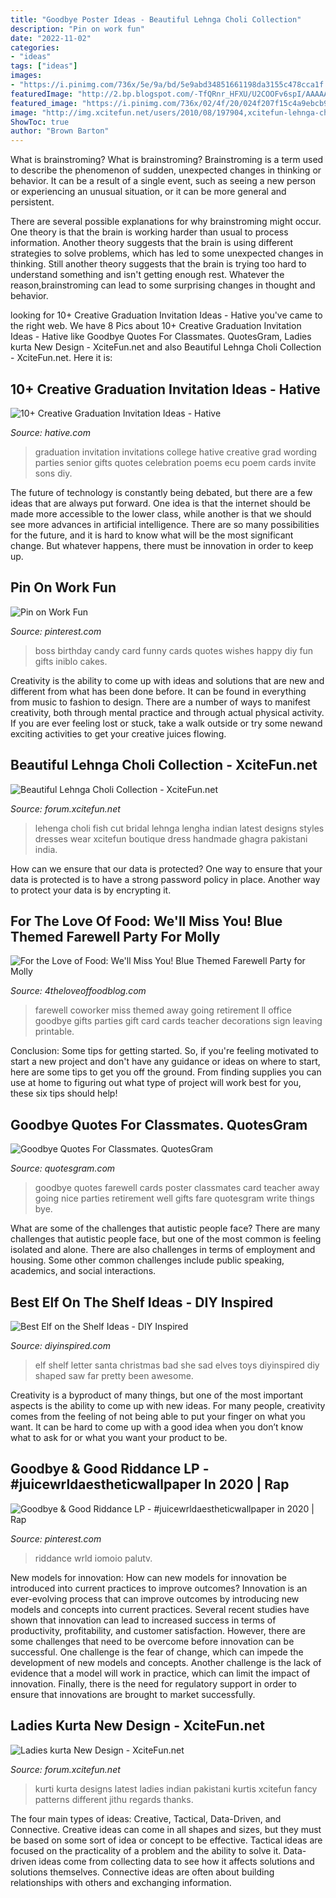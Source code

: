 ```yaml
---
title: "Goodbye Poster Ideas - Beautiful Lehnga Choli Collection"
description: "Pin on work fun"
date: "2022-11-02"
categories:
- "ideas"
tags: ["ideas"]
images:
- "https://i.pinimg.com/736x/5e/9a/bd/5e9abd34851661198da3155c478cca1f.jpg"
featuredImage: "http://2.bp.blogspot.com/-TfQRnr_HFXU/U2COOFv6spI/AAAAAAAARXE/ppWC4G_fp5g/s1600/IMG_8863.JPG"
featured_image: "https://i.pinimg.com/736x/02/4f/20/024f207f15c4a9ebcb9375b90e3457c7--boss-gifts-candy-cards.jpg"
image: "http://img.xcitefun.net/users/2010/08/197904,xcitefun-lehnga-choli-8.jpg"
ShowToc: true
author: "Brown Barton"
---
```



What is brainstroming?
What is brainstroming?
Brainstroming is a term used to describe the phenomenon of sudden, unexpected changes in thinking or behavior. It can be a result of a single event, such as seeing a new person or experiencing an unusual situation, or it can be more general and persistent.

There are several possible explanations for why brainstroming might occur. One theory is that the brain is working harder than usual to process information. Another theory suggests that the brain is using different strategies to solve problems, which has led to some unexpected changes in thinking. Still another theory suggests that the brain is trying too hard to understand something and isn't getting enough rest. Whatever the reason,brainstroming can lead to some surprising changes in thought and behavior.

	

		
looking for 10+ Creative Graduation Invitation Ideas - Hative you've came to the right web. We have 8 Pics about 10+ Creative Graduation Invitation Ideas - Hative like Goodbye Quotes For Classmates. QuotesGram, Ladies kurta New Design - XciteFun.net and also Beautiful Lehnga Choli Collection - XciteFun.net. Here it is:
		
    
## 10+ Creative Graduation Invitation Ideas - Hative

<img loading=lazy src="https://hative.com/wp-content/uploads/2014/05/graduation-invitation/12-graduation-invitation-for-girl.jpg" onerror="this.onerror=null;this.src='https://tse4.mm.bing.net/th?id=OIP.Srs4ualIip3XQhWph2FF2gHaKX&amp;pid=15.1';" alt="10+ Creative Graduation Invitation Ideas - Hative">

_Source: hative.com_

>graduation invitation invitations college hative creative grad wording parties senior gifts quotes celebration poems ecu poem cards invite sons diy. 

	

The future of technology is constantly being debated, but there are a few ideas that are always put forward. One idea is that the internet should be made more accessible to the lower class, while another is that we should see more advances in artificial intelligence. There are so many possibilities for the future, and it is hard to know what will be the most significant change. But whatever happens, there must be innovation in order to keep up.

    
## Pin On Work Fun

<img loading=lazy src="https://i.pinimg.com/736x/02/4f/20/024f207f15c4a9ebcb9375b90e3457c7--boss-gifts-candy-cards.jpg" onerror="this.onerror=null;this.src='https://tse4.mm.bing.net/th?id=OIP.IkrSr9tQjNNwrZRTE7Ub9AHaNK&amp;pid=15.1';" alt="Pin on Work Fun">

_Source: pinterest.com_

>boss birthday candy card funny cards quotes wishes happy diy fun gifts iniblo cakes. 

	

Creativity is the ability to come up with ideas and solutions that are new and different from what has been done before. It can be found in everything from music to fashion to design. There are a number of ways to manifest creativity, both through mental practice and through actual physical activity. If you are ever feeling lost or stuck, take a walk outside or try some newand exciting activities to get your creative juices flowing.

    
## Beautiful Lehnga Choli Collection - XciteFun.net

<img loading=lazy src="http://img.xcitefun.net/users/2010/08/197904,xcitefun-lehnga-choli-8.jpg" onerror="this.onerror=null;this.src='https://tse4.mm.bing.net/th?id=OIP.krqfxrvDY3kgoWBWoO0I9QHaKL&amp;pid=15.1';" alt="Beautiful Lehnga Choli Collection - XciteFun.net">

_Source: forum.xcitefun.net_

>lehenga choli fish cut bridal lehnga lengha indian latest designs styles dresses wear xcitefun boutique dress handmade ghagra pakistani india. 

	

How can we ensure that our data is protected?
One way to ensure that your data is protected is to have a strong password policy in place. Another way to protect your data is by encrypting it.

    
## For The Love Of Food: We&#039;ll Miss You! Blue Themed Farewell Party For Molly

<img loading=lazy src="http://2.bp.blogspot.com/-TfQRnr_HFXU/U2COOFv6spI/AAAAAAAARXE/ppWC4G_fp5g/s1600/IMG_8863.JPG" onerror="this.onerror=null;this.src='https://tse3.mm.bing.net/th?id=OIP.afepqei7VadAbEbo_8nSHAHaLH&amp;pid=15.1';" alt="For the Love of Food: We&#039;ll Miss You! Blue Themed Farewell Party for Molly">

_Source: 4theloveoffoodblog.com_

>farewell coworker miss themed away going retirement ll office goodbye gifts parties gift card cards teacher decorations sign leaving printable. 

	

Conclusion: Some tips for getting started.
So, if you're feeling motivated to start a new project and don't have any guidance or ideas on where to start, here are some tips to get you off the ground. From finding supplies you can use at home to figuring out what type of project will work best for you, these six tips should help!

    
## Goodbye Quotes For Classmates. QuotesGram

<img loading=lazy src="https://cdn.quotesgram.com/img/85/14/704644547-e429cde2895094d003036315f523fd35.jpg" onerror="this.onerror=null;this.src='https://tse2.mm.bing.net/th?id=OIP.qgWcgJynhnGd9_GunS-aPwHaJ3&amp;pid=15.1';" alt="Goodbye Quotes For Classmates. QuotesGram">

_Source: quotesgram.com_

>goodbye quotes farewell cards poster classmates card teacher away going nice parties retirement well gifts fare quotesgram write things bye. 

	

What are some of the challenges that autistic people face?
There are many challenges that autistic people face, but one of the most common is feeling isolated and alone. There are also challenges in terms of employment and housing. Some other common challenges include public speaking, academics, and social interactions.

    
## Best Elf On The Shelf Ideas - DIY Inspired

<img loading=lazy src="https://diyinspired.com/wp-content/uploads/2013/12/best-elf-on-the-shelf-ideas-1.jpg" onerror="this.onerror=null;this.src='https://tse1.mm.bing.net/th?id=OIP.Ku4LicO-c0I9k69raxrIJwAAAA&amp;pid=15.1';" alt="Best Elf on the Shelf Ideas - DIY Inspired">

_Source: diyinspired.com_

>elf shelf letter santa christmas bad she sad elves toys diyinspired diy shaped saw far pretty been awesome. 

	

Creativity is a byproduct of many things, but one of the most important aspects is the ability to come up with new ideas. For many people, creativity comes from the feeling of not being able to put your finger on what you want. It can be hard to come up with a good idea when you don’t know what to ask for or what you want your product to be.

    
## Goodbye &amp; Good Riddance LP - #juicewrldaestheticwallpaper In 2020 | Rap

<img loading=lazy src="https://i.pinimg.com/736x/5e/9a/bd/5e9abd34851661198da3155c478cca1f.jpg" onerror="this.onerror=null;this.src='https://tse1.mm.bing.net/th?id=OIP.VDvBrENoDj87ei3c853zEQHaKl&amp;pid=15.1';" alt="Goodbye &amp; Good Riddance LP - #juicewrldaestheticwallpaper in 2020 | Rap">

_Source: pinterest.com_

>riddance wrld iomoio palutv. 

	

New models for innovation: How can new models for innovation be introduced into current practices to improve outcomes?
Innovation is an ever-evolving process that can improve outcomes by introducing new models and concepts into current practices. Several recent studies have shown that innovation can lead to increased success in terms of productivity, profitability, and customer satisfaction. However, there are some challenges that need to be overcome before innovation can be successful. One challenge is the fear of change, which can impede the development of new models and concepts. Another challenge is the lack of evidence that a model will work in practice, which can limit the impact of innovation. Finally, there is the need for regulatory support in order to ensure that innovations are brought to market successfully.

    
## Ladies Kurta New Design - XciteFun.net

<img loading=lazy src="https://img.xcitefun.net/users/2009/08/110836%2cxcitefun-ladies-kurta-10.jpg" onerror="this.onerror=null;this.src='https://tse4.mm.bing.net/th?id=OIP.TDOurFsFidKCCOp2bvQnKgHaOr&amp;pid=15.1';" alt="Ladies kurta New Design - XciteFun.net">

_Source: forum.xcitefun.net_

>kurti kurta designs latest ladies indian pakistani kurtis xcitefun fancy patterns different jithu regards thanks. 

	

The four main types of ideas: Creative, Tactical, Data-Driven, and Connective.
Creative ideas can come in all shapes and sizes, but they must be based on some sort of idea or concept to be effective. Tactical ideas are focused on the practicality of a problem and the ability to solve it. Data-driven ideas come from collecting data to see how it affects solutions and solutions themselves. Connective ideas are often about building relationships with others and exchanging information.

